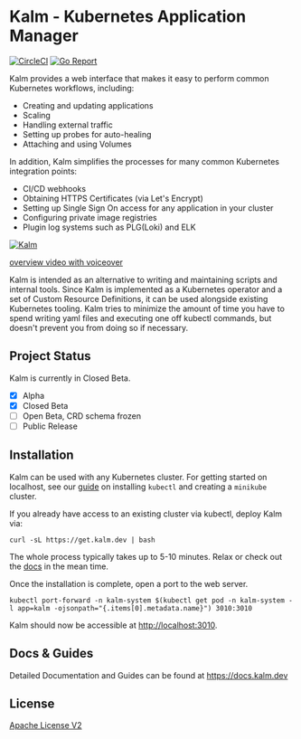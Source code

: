 # Kalm - Kubernetes Application Manager

[![CircleCI](https://circleci.com/gh/kalmhq/kalm.svg?style=svg)](https://circleci.com/gh/kalmhq/kalm) [![Go Report](https://goreportcard.com/badge/github.com/kalmhq/kalm)](https://goreportcard.com/badge/github.com/kalmhq/kalm)

Kalm provides a web interface that makes it easy to perform common Kubernetes workflows, including:

- Creating and updating applications
- Scaling
- Handling external traffic
- Setting up probes for auto-healing
- Attaching and using Volumes

In addition, Kalm simplifies the processes for many common Kubernetes integration points:

- CI/CD webhooks
- Obtaining HTTPS Certificates (via Let's Encrypt)
- Setting up Single Sign On access for any application in your cluster
- Configuring private image registries
- Plugin log systems such as PLG(Loki) and ELK

[![Kalm](https://kalm.dev/gif/kalm_short.gif)](https://www.youtube.com/watch?v=F5wuQaPQ50s&ab_channel=KalmHQ)

[overview video with voiceover](https://www.youtube.com/watch?v=F5wuQaPQ50s&ab_channel=KalmHQ)

Kalm is intended as an alternative to writing and maintaining scripts and internal tools. Since Kalm is implemented as a Kubernetes operator and a set of Custom Resource Definitions, it can be used alongside existing Kubernetes tooling. Kalm tries to minimize the amount of time you have to spend writing yaml files and executing one off kubectl commands, but doesn't prevent you from doing so if necessary.

## Project Status

Kalm is currently in Closed Beta.

- [x] Alpha
- [x] Closed Beta
- [ ] Open Beta, CRD schema frozen
- [ ] Public Release

## Installation

Kalm can be used with any Kubernetes cluster. For getting started on localhost, see our [guide](https://docs.kalm.dev/install#step-1-prerequisites) on installing `kubectl` and creating a `minikube` cluster.

If you already have access to an existing cluster via kubectl, deploy Kalm via:

```shell
curl -sL https://get.kalm.dev | bash
```

The whole process typically takes up to 5-10 minutes. Relax or check out the <a href="https://docs.kalm.dev" target="_blank">docs</a> in the mean time.

Once the installation is complete, open a port to the web server.

```
kubectl port-forward -n kalm-system $(kubectl get pod -n kalm-system -l app=kalm -ojsonpath="{.items[0].metadata.name}") 3010:3010
```

Kalm should now be accessible at [http://localhost:3010](http://localhost:3010).

## Docs & Guides

Detailed Documentation and Guides can be found at https://docs.kalm.dev

## License

[Apache License V2](LICENSE.txt)
